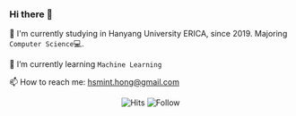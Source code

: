 ### Hi there 👋

🏫 I'm currently studying in Hanyang University ERICA, since 2019. Majoring `Computer Science`💻.

🌱 I’m currently learning `Machine Learning`

📫 How to reach me: hsmint.hong@gmail.com

<div align=center>
  
  ![Hits](https://hits.seeyoufarm.com/api/count/incr/badge.svg?url=https%3A%2F%2Fgithub.com%2Fhsmint)
  ![Follow](https://img.shields.io/github/followers/hsmint?style=social)
  
</div>

<!--
**hsmint/hsmint** is a ✨ _special_ ✨ repository because its `README.md` (this file) appears on your GitHub profile.

Here are some ideas to get you started:

- 🔭 I’m currently working on ...
- 🌱 I’m currently learning ...
- 👯 I’m looking to collaborate on ...
- 🤔 I’m looking for help with ...
- 💬 Ask me about ...
- 📫 How to reach me: ...
- 😄 Pronouns: ...
- ⚡ Fun fact: ...
-->
